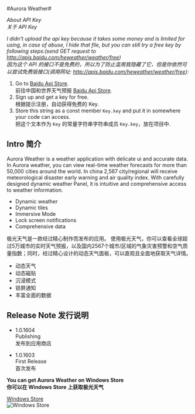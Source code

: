 #Aurora Weather#

*About API Key*    
*关于 API Key*       

*I didn't upload the api key because it takes some money and is limited for using, in case of abuse, I hide that file, but you can still try a free key by following steps:(send GET request to  http://apis.baidu.com/heweather/weather/free)*    
*因为这个 API 的接口不是免费的，所以为了防止滥用我隐藏了它，但是你依然可以尝试免费版接口(调用网址:  http://apis.baidu.com/heweather/weather/free):*
 1. Go to [Baidu Api Store][1].   
    前往中国和世界天气预报 [Baidu Api Store][1].
 2. Sign up and get a key for free.   
    根据提示注册，自动获得免费的 Key.
 3. Store this string as a const member `Key.key` and put it in somewhere your code can access.    
    把这个文本作为 `Key` 的常量字符串字符串成员 `Key.key`，放在项目中.

## Intro 简介 ##

Aurora Weather is a weather application with delicate ui and accurate data.
In Aurora weather, you can view real-time weather forecasts for more than 50,000 cities around the world. In china 2,567 city/regional will receive meteorological disaster early warning and air quality index. With carefully designed dynamic weather Panel, it is intuitive and comprehensive access to weather information.

 - Dynamic weather
 - Dynamic tiles
 - Immersive Mode
 - Lock screen notifications
 - Comprehensive data   
 
极光天气是一款经过精心制作而发布的应用。
使用极光天气，你可以查看全球超过5万城市的实时天气预报，以及国内2567个城市/区域的气象灾害预警和空气质量指数；同时，经过精心设计的动态天气面板，可以直观且全面地获取天气详情。
 - 动态天气
 - 动态磁贴
 - 沉浸模式
 - 锁屏通知
 - 丰富全面的数据   

## Release Note 发行说明 ##
 - 1.0.1604   
 Publishing    
 发布到应用商店

 - 1.0.1603    
 First Release    
 首次发布


**You can get Aurora Weather on Windows Store**    
**你可以在 Windows Store 上获取极光天气**  

[Windows Store][2]    
![Windows Store][3]



  [1]: http://apistore.baidu.com/apiworks/servicedetail/478.html "Baidu Api Store"
  [2]: https://www.microsoft.com/store/apps/9nblggh4qmj9 "Windows Store"
  [3]: https://assets.windowsphone.com/d86ab9b4-2f3d-4a94-92f8-1598073e7343/English_Get_it_Win_10_InvariantCulture_Default.png
